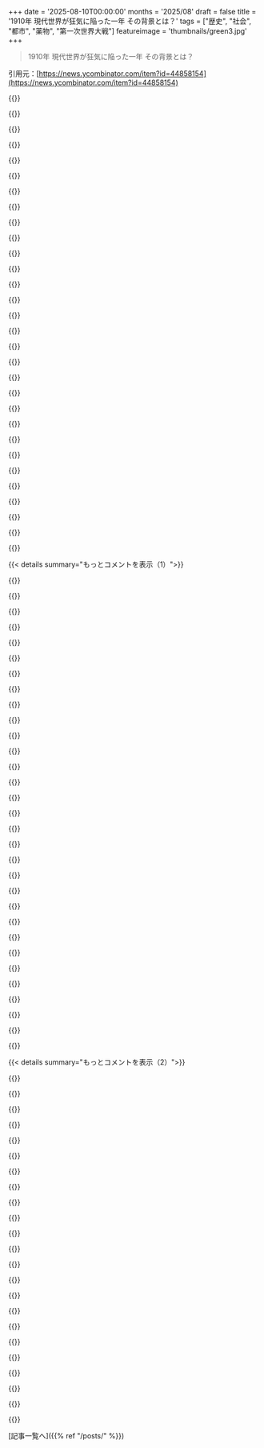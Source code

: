 +++
date = '2025-08-10T00:00:00'
months = '2025/08'
draft = false
title = '1910年 現代世界が狂気に陥った一年 その背景とは？'
tags = ["歴史", "社会", "都市", "薬物", "第一次世界大戦"]
featureimage = 'thumbnails/green3.jpg'
+++

> 1910年 現代世界が狂気に陥った一年 その背景とは？

引用元：[https://news.ycombinator.com/item?id=44858154](https://news.ycombinator.com/item?id=44858154)




{{<matomeQuote body="記事と本は、当時の都市のひどい生活状況を忘れがちで、代わりに心理的な理由ばかり言ってる気がするんだよね。大都市の半分以上の人は、キッチンも含めて一部屋に2人以上も住んでたし、ベッドを半日ずつ借りて交代で寝てたんだぜ！通りは馬車や車で朝から晩まで騒がしいし、蒸気機関車も騒音と煙がすごかった。ストレス半端ないだろ？<br>みんなが電気やセントラルヒーティング、下水道、水道を持ってたわけじゃないんだ。地方から来た人も多かっただろうし、有害な環境って概念もなかっただろうね。モダニズムがなぜ人気出たのか不思議がるけど、理由はあちこちにあったんだよ、マジでリアルで残酷な理由がね。だから、人々がナーバスになった理由って、結構フィジカルな問題だと思うんだ。「人々が怖がってた」なんて記事から結論づけるのは違うんじゃないかな。<br>[追記] 社会環境も忘れてた。大人になって大都市に移住しても、大学みたいに人間関係を築く場所がなければ、めちゃくちゃ孤独だよ。大都市では人間関係も薄れてきてたしね。お金もなくて、ベッド借りるのが精一杯で、一銭一銭を大事にしてたんだ。時代が変わりすぎたことよりも、こっちの方が神経症になるもっと深刻な理由だと思うな。" userName="culebron21" createdAt="2025/08/11 07:36:08" color="#38d3d3">}}




{{<matomeQuote body="当時、俺たちは完全にコカインでぶっ飛んでたんだぜ。Coca Colaが文字通り言及されてるのに、記事がこの問題を妙に無視してるのは変だよな。Coca Colaは1903年までコカインが入ってたけど、その使用と乱用はマジで広まってたんだ。みんなレクリエーション目的で使ってたし、Thomas EdisonでさえVin Marianiで「目を覚ますのに役立った」って言ってたらしい。教皇も、将軍も、工場主も労働者に生産性上げるためにコカインをバンバン使わせてたんだから。1914年まで規制されず、事実上禁止されたのは1922年になってからだよ。<br>これだけで利用者たちの不安は劇的に増すし、さらに混み合った都市で人口のかなりの部分が常にコカインでぶっ飛んでたって考えたら、社会全体がヤバかったってことだろ。<br>[1] - https://en.wikipedia.org/wiki/Vin_Mariani" userName="somenameforme" createdAt="2025/08/11 07:59:46" color="#45d325">}}




{{<matomeQuote body="第一次世界大戦がなぜ始まったのか、いつも不思議に思ってたんだよね。もしかして、みんなコカイン漬けだったからなのかな？" userName="tim333" createdAt="2025/08/11 08:43:10" color="">}}




{{<matomeQuote body="＞ベッドを半日ずつ借りてた！彼らが寝て、残りの半分は夜勤の人がそのベッドで寝た。<br>これって、ヨーロッパの都市にいる南アジア系移民にとっても珍しくない話だよな。彼らはだいたいキツくて低賃金の仕事（車の清掃員とか、ギグエコノミーの配達「パートナー」とか）をしてるんだ。<br>一体何のためにこんなことしてるんだ？そりゃ、Berlinで、昨晩クラブで遊びすぎた人たちが、自転車で10分の場所からデリバリーを注文するためだよ。そしてその利益はAmericaに行き着くんだから（DoorDashがWoltを所有してる）。" userName="4gotunameagain" createdAt="2025/08/11 07:50:05" color="">}}




{{<matomeQuote body="デタラメ言うなよ。第一次世界大戦が始まったのは（他にも理由はあるけど）、ヨーロッパの「超大国」がお互いの攻撃を恐れて、長い間軍備増強してたからだよ（前世紀の戦争を考えたら、全く不合理なわけじゃない）。で、それが他の超大国にも軍備と軍隊への投資を強いることになったんだ。それに加えて、同盟条約や軍事介入の条約（三国同盟と三国協商）まで結んでたからな。<br>大公暗殺は、ガスが充満した家で電灯のスイッチを押すようなものだったんだ。AustriaがSerbiaに宣戦布告、SerbiaはRussiaに守られてるからGermanyはRussiaに宣戦布告しなきゃいけない。GermanyはFranceがRussiaに加わるだろうと予想してるからFranceに宣戦布告するけど、Franceを征服するための作戦計画はBelgiumを通る必要があるんだ。UKはBelgiumが中立を保つ必要があるからGermanyに宣戦布告する…ってな具合にね。一度歯車が動き出したら、みんな戦争の準備ができてたから、コカインがあろうとなかろうと、戦争はただ起きるだけだったんだよ。" userName="gattilorenz" createdAt="2025/08/11 09:50:39" color="#ff5733">}}




{{<matomeQuote body="ふざけるな。少なくともドイツではな。ここでは、国の給付金がめちゃくちゃ高いから、不法移民や「難民」のほとんどは、子供を養うことを考える必要もなく快適な生活を送って子供を増やせるんだ。その一方で、国内の国民はそいつらのライフスタイルを可能にするために、ますます税金を払わされなきゃいけないんだぜ。" userName="miroljub" createdAt="2025/08/11 12:56:23" color="">}}




{{<matomeQuote body="お前も知ってるだろうけど、ドイツの親は子供一人につき200～300€（Kinderzuschlag）もらえるんだよ。それに税金も減額されるしな。<br>それはそうと、もし移民を減らしたいなら、俺たちがUSやIsraelのMiddle Eastでの戦争やAfricaでのクーデターを手助けするのをやめればいいんじゃないか？" userName="4gotunameagain" createdAt="2025/08/11 13:47:07" color="">}}




{{<matomeQuote body="みんなが「コカインでぶっ飛んでた」って言うのは、ちょっと大げさな気がするな。確かにコカインを使ったニッチな製品はあったし、消費や輸出は合法だったけど、当時の歴史的な生産量って、人口が少なかったことを考慮しても、現代の生産量のほんのわずかな割合にすぎないんだよ。<br>20世紀初頭のコカイン合法輸出量のピーク時（1921年 - 30トン）は、現在の違法生産量の約20分の1から30分の1くらいなんだ。<br>当時、ほとんどのコカ生産は現地消費向けで、国際的な娯楽市場向けははるかに少なかったんだよ。https://www.sciencedirect.com/science/article/pii/S037687169...<br>もちろん、モルヒネみたいな他の薬物が市場になかったとは言わないけどね。" userName="chiffre01" createdAt="2025/08/11 11:55:52" color="#785bff">}}




{{<matomeQuote body="子供一人につき正確には250€だよ。自分で生活費を稼いでるなら、それは税金の一部が戻ってくるだけだろ。偽の亡命希望者は何も払わないんだ。ただ支援を受けて、子供を増やすだけ。彼らは社会にとって財政的に純粋なマイナスなんだよ。<br>今のシステムだと、働かない人にとっては子供が資産になって、働く人にとっては子供が負債になるという、間違った種類の子供を増やすことになってるんだ。<br>これを直すためにまずやるべきことは、現金での児童手当支給を廃止することだね。代わりに税額控除にして、生産的な仕事をして税金を払ってる人だけが税制上の恩恵を受けられるようにするべきだ。" userName="miroljub" createdAt="2025/08/11 14:04:16" color="">}}




{{<matomeQuote body="今みたいだね。ヨーロッパはロシアの脅威で再軍備してる。「ハンマーを持つと…」効果みたいに、軍事力があると使いたくなる状況が見えてくるんだ。備蓄が姿勢になり、姿勢が使用ケースを生むってことさ。" userName="aznumeric" createdAt="2025/08/11 12:47:34" color="#785bff">}}




{{<matomeQuote body="コカインは当時全然ニッチじゃなかったよ。アメリカじゃ薬局、食料品店、通販でどこでも買えたし、飲料にも大量に使われてたんだ。禁止される頃には最大の健康危機って見られてたんだよ。引用元の数字はバイアスかかってると思うな。<br>https://pubmed.ncbi.nlm.nih.gov/8473543/" userName="somenameforme" createdAt="2025/08/11 12:48:18" color="#785bff">}}




{{<matomeQuote body="当時、みんなが電気やセントラルヒーティング使ってたわけじゃない。煙突がたくさんあったんだ。LMAO、ニュージーランドの俺の住んでる所は今でもそんな感じだよ。暖を取るために煙突から煙が出てて、石炭を燃やしてるんだ。電気はあるけど、暖房代が高すぎるんだよ。" userName="LAC-Tech" createdAt="2025/08/11 10:30:27" color="">}}




{{<matomeQuote body="1910年にコカイン使ってた人より、今アンフェタミン使ってる人の方が多いんじゃないかって言われてるよ。" userName="afpx" createdAt="2025/08/11 13:18:38" color="">}}




{{<matomeQuote body="結局何のため？ベルリンの人が前夜遊びすぎて、自転車で10分のとこから出前頼むため？そして利益はアメリカへ行く（DoorDashがWoltを所有してる）。でも、少なくともみんなお金はもらってるだろ？故郷に留まって稼げないよりマシだよ。" userName="leosanchez" createdAt="2025/08/11 09:05:09" color="">}}




{{<matomeQuote body="程度の問題だよ。全部積み重なるんだ。ロンドンのグレート・スモッグのこと聞いたことあるだろ？あれは極端な例だけど、主要な都市はどこもひどい大気汚染だったんだ。空気の悪さだけで毎年数えきれない人が死んでたんだよ。" userName="Arn_Thor" createdAt="2025/08/11 21:04:34" color="#ff5733">}}




{{<matomeQuote body="当時みんなが大量のコカインを使ってたって話は、現実とは合わないな。1914年までは薬局で売られてたし問題視されてたけど、1900年の推定では人口の0.3%にあたる20万人が常用者だった。2020年と比較すると、アメリカでは約600万人（1.8%）が常用してる。今の方が圧倒的に多いよ。<br>https://pubmed.ncbi.nlm.nih.gov/8473543/<br>https://recovery.org/cocaine/history" userName="chiffre01" createdAt="2025/08/11 13:46:05" color="#ff33a1">}}




{{<matomeQuote body="アメリカは社会主義ゼロだから皆クソ働き者だね。EUだと働かなくても生きていける国が多いんだってさ。妥協レベルは様々だけどね。" userName="4gotunameagain" createdAt="2025/08/11 17:52:41" color="">}}




{{<matomeQuote body="そうかなあ。そんな劣悪な労働条件を受け入れるのは、わずかな（疑問さえある）利益のために、みんなの労働条件を下げちゃうんだよ。社会保障や無料医療があるシステムだと、むしろトータルでマイナスになるんじゃないかな。故郷の失業は、適当な仕事じゃ解決しない問題だよ。たとえ何人かがクソ仕事を見つけても、その100倍の人が残るんだからさ。" userName="4gotunameagain" createdAt="2025/08/11 09:19:44" color="">}}




{{<matomeQuote body="アーチー・デュークって男が腹減ったからダチョウを撃ったんだって。" userName="cjs_ac" createdAt="2025/08/11 11:40:04" color="">}}




{{<matomeQuote body="第一次世界大戦はドイツの最後の皇帝、ヴィルヘルム2世<br>https://en.wikipedia.org/wiki/Wilhelm_II<br>が自己中心的で無能な男の子どもだったから始まったって、最高の議論ができるよ。（他の国のリーダーが賢くて責任感があったわけじゃないけどね。）" userName="bell-cot" createdAt="2025/08/11 12:34:10" color="#785bff">}}




{{<matomeQuote body="それって合法な処方薬も含むの？それとも娯楽的な使用だけ？アデロールを毎日1回25mg飲むのと、娯楽用アンフェタミンやコカインじゃ全然違う話だよ。" userName="BobaFloutist" createdAt="2025/08/11 15:08:02" color="">}}




{{<matomeQuote body="アメリカを例にとると、1910年は人口9200万人で、今は3億4500万人くらい。現代の交通手段、違法薬の製造と広がる速さ、あと製薬会社含む企業が政治家を支配してることとか、そういうのがあの統計が別に驚くほどじゃない理由だよ。" userName="noisy_boy" createdAt="2025/08/11 13:30:04" color="#38d3d3">}}




{{<matomeQuote body="これ妻に読んだらコーヒー噴き出してたわ。不安のポイント、マジで言い当ててるね。" userName="nla" createdAt="2025/08/11 13:33:06" color="">}}




{{<matomeQuote body="支配層がいくら薬物でぶっ飛んでたとしても、関係ないと思うな。<br>多分一番影響力があったドラッグは、今も昔も権力欲だろうね。" userName="BaseBaal" createdAt="2025/08/11 12:46:09" color="">}}




{{<matomeQuote body="確かかは知らないけど、AdolfやNazi’sが当時ハードドラッグを試してたって本があるよ。https://www.amazon.ca/Blitzed-Norman-Whiteside-Shaun-Ohler/d...<br>Hitlerはすごくカリスマ性があって、人を鼓舞する演説がうまかったって言うけど、当時どれだけ薬やってて、それが自信をどれだけ増幅させたのか真剣に気になるな。" userName="NoobSaibot135" createdAt="2025/08/11 19:17:08" color="#45d325">}}




{{<matomeQuote body="馬車で育って、死ぬ前に月面着陸を見るなんて、想像できないな。すごい社会的変化だよね。<br>将来の世代が内燃機関の時代をどれだけぞっとする目で見るか想像するのが好きだ。「信じられないだろうけど、200年くらい、人類は重い金属の塊に毒性のある可燃性の液体を何十ガロンも入れて、20,000ボルトの電気で爆発させてたんだって！ただ車輪を回すためだけに！そして毒ガスを吐き出してたんだ。吸ってるのと同じ空気に！世界中に何十億台もあって、みんな持ってたんだよ！それが多すぎて、地球が熱くなり始めたんだ！マジで狂ってる！」" userName="russellbeattie" createdAt="2025/08/10 21:16:53" color="#38d3d3">}}




{{<matomeQuote body="昔の人が本当の自由な生活を送ってたのが羨ましいな。将来の世代が、僕たちの「どこへでも速く移動できる自由」を羨むようになっても驚かないけどね。" userName="vbezhenar" createdAt="2025/08/10 21:35:02" color="">}}




{{<matomeQuote body="今と比べて、昔の方が技術の変化がずっと速くて劇的だったよ。例えば、史上初のナイトクラブは1870年代初頭から1910年まで営業してたんだって。<br>The Haymarket Historical Marker https://www.hmdb.org/m.asp?m=121028" userName="Projectiboga" createdAt="2025/08/10 23:20:11" color="#ff5733">}}




{{<matomeQuote body="それは将来の世代がプラスチックをどう見るかに比べたら、たいしたことないよ。何十年も鉛の塗料の容器で食べたり飲んだりしてて、健康被害がわかるようなもんだったとしたらって想像してみて。それが基本的にプラスチックで起こってることだからね。" userName="mjamesaustin" createdAt="2025/08/10 21:52:51" color="#38d3d3">}}




{{<matomeQuote body="プラスチックは鉛ほど毒性はないよ。" userName="SoftTalker" createdAt="2025/08/10 22:03:35" color="">}}




{{< details summary="もっとコメントを表示（1）">}}

{{<matomeQuote body="鉛は何百年も食品の甘味料として使われてたんだぜ。" userName="teamonkey" createdAt="2025/08/10 22:50:50" color="">}}




{{<matomeQuote body="そしてピューターのカップや皿は何千年もの間ね。" userName="kaelwd" createdAt="2025/08/11 02:23:16" color="">}}




{{<matomeQuote body="まったくだね。<br>一つ聞かせてあげるよ。ラディカルな延命技術がなくても、von Neumann replicatorsによって月が完全に解体されるのを見るまで生きる可能性が10–15%あるんだって。" userName="ben_w" createdAt="2025/08/10 21:49:31" color="#ff5c5c">}}




{{<matomeQuote body="10-15%なんて数字、どうやって出したんだ？" userName="nathan_compton" createdAt="2025/08/10 22:39:07" color="">}}




{{<matomeQuote body="TRL開発期間のS字カーブをざっくり見てみ。TRL1-3レベルで理論的にはイケるけど、動くデバイスになるには俺の寿命より長くかかりそうだな。でも、あり得ないってほどでもないよ。もっと詳しくはこちら: https://en.wikipedia.org/wiki/Technology_readiness_level" userName="ben_w" createdAt="2025/08/10 22:45:28" color="#785bff">}}




{{<matomeQuote body="これ、技術的にも文化的にも楽観的すぎない？自己組織化ナノマシン作れても（マクロマシンも作れないのにさ）、なんで月を分解すんの？0.1%ならまだしも、10%はありえないって。" userName="nathan_compton" createdAt="2025/08/10 23:10:14" color="">}}




{{<matomeQuote body="文化的？そりゃバカげてるかもな。でもニュース見てるだろ？人間はバカだよ。”マクロな自己組織化マシンは作れない”って言うけど、TRL-1だとそうなるよな。ロボットアームがロボットアームを組み立てたことないって言い切れる？" userName="ben_w" createdAt="2025/08/10 23:17:04" color="">}}




{{<matomeQuote body="基本的に、完全に無理だね。あと、エネルギー的に考えても、月を数年で分解するなんて無理だよ。" userName="nathan_compton" createdAt="2025/08/10 23:23:41" color="">}}




{{<matomeQuote body="月を分解するには1.244e29Jかかるんだよ: https://www.wolframalpha.com/input?i=binding_energy_moon<br>VNマシンが月の近くでクラウドを作れなきゃ41万5千年かかる: https://www.wolframalpha.com/input?i=1.244e29+J+%2F+%281kW%...<br>でも、層を増やせばどんどん速くできるぜ。冷却が限界になるかは知らんけど。" userName="ben_w" createdAt="2025/08/11 01:12:33" color="#ff33a1">}}




{{<matomeQuote body="ややこしい計算は置いといて、そんな高確率だと思ってるなら、20ドルで4000ドルの賭けに応じるだろ？支払わなくて済む可能性が高いって思うならな。10-15%なんて、多額のヘッジをするレベルの確率だって言いたいんだよ。信じがたいね。" userName="nathan_compton" createdAt="2025/08/11 10:24:04" color="#ff5c5c">}}




{{<matomeQuote body="その数字の仕組みがわかんねぇな。俺は「俺の寿命中に月が分解されるのが10-15%」って言ったんだ。死ぬときに20ドルが133-200ドルになるって賭けの損益分岐点の話だよ。ヘッジって普通、悪い結果に対してやるだろ？これのデメリットって何？月でのVNレプリケーターは地球より難しい。月で成功したら、その技術の存在自体が地球の金の意味をマジで変えるだろうな。ヘッジは、現在の技術開発速度が維持されない場合に備えることじゃない？それはプレッパーと政治経済学者の間くらいに見えるけどな。" userName="ben_w" createdAt="2025/08/11 11:22:55" color="#ff33a1">}}




{{<matomeQuote body="月を解体したら地球の軌道が乱れるだろ。だから、このシナリオは無害じゃない（例えばグレイグーシナリオ）。月が分解される前に、あんた自身が分解される可能性も考えとけってことだ。" userName="ryankrage77" createdAt="2025/08/10 22:45:27" color="#ff5733">}}




{{<matomeQuote body="月を解体しても、それだけじゃ地球の軌道は乱れないよ。君の意見には同意だけど、もし月を地球を中心としたCulture Orbitalに変えるのが目標なら、システム全体の運動量を変える必要はないんだ。*重心を中心にするのもひどいアイデアだよ、やめてくれ。ミスは避けられないし、月の破片とかが俺たちに降ってくるだろ。" userName="ben_w" createdAt="2025/08/10 22:50:30" color="#785bff">}}




{{<matomeQuote body="昔の産業革命の時代、遠くのエンジンの振動のせいで眠れないって病院に来る人がいたらしいよ。もちろん、こういう機械のことは新聞で読んだ後に、この問題を訴え始めたんだって。" userName="nickdothutton" createdAt="2025/08/10 21:24:22" color="#45d325">}}




{{<matomeQuote body="似たようなことが、最近だと携帯基地局でもあったらしいね。もう10年以上前の話だけどさ。これ見てみて→ https://gizmodo.com/locals-complain-of-radio-tower-illness-t..." userName="userbinator" createdAt="2025/08/10 21:46:48" color="#ff33a1">}}




{{<matomeQuote body="俺の知ってる音響エンジニアがいるんだけどさ、会社とか個人の騒音問題を解決してるんだ。低周波ノイズって距離もあるし、方向も曖昧だから発生源を見つけるのがめちゃくちゃ難しいんだって。ひどいケースだと、5マイル離れた公共施設からの音だったこともあるらしいよ。" userName="wrp" createdAt="2025/08/10 23:02:56" color="#785bff">}}




{{<matomeQuote body="電磁波が体に悪影響を与えるって信じてる人たちって、結構いるんだよね。「electromagnetic free zones」で検索してみると、マジで深〜い世界が広がってるよ。これ、「5Gがイルミナティによるマインドコントロールで新世界秩序のためだ」って言ってる人たちとは、また全然違う層なんだ。" userName="kjs3" createdAt="2025/08/11 00:42:53" color="#38d3d3">}}




{{<matomeQuote body="情報源：[0] https://m.youtube.com/watch?v=zy_ctHNLan8<br>これって気のせいって思われがちだけど、ある問題を知ってから「実は前から調子悪かったな」って気づくことってよくあるんだよ。騒音とか空気汚染とかが典型例だよね。もちろん前向きな気持ちも大事だけど、工場からの煙で咳が止まらなかったり、気づかない音源のせいで慢性的に寝不足だったりしたら、どうしようもないじゃん？<br>低周波の音波ってマジでヤバいんだ。自分がいる場所だけ共鳴して、数メートル離れたら何もないってことも。もっと低周波になると、聞こえるんじゃなくて体で感じるんだよ。それを周りに説明して変えてもらうって、超大変だよね。<br>あと、Benn Jordanって人が、一部の人が「そんな音ない」って言うのに、実際苦しんでる音について調査してたよ[0]。" userName="strogonoff" createdAt="2025/08/11 03:00:33" color="#ff33a1">}}




{{<matomeQuote body="低い音ってさ、めちゃくちゃ遠くまで届くんだよ、特に夜は静かだからね。俺なんか5マイル以上離れた貨物列車も夜には聞こえるし。ビームエンジンが貨物列車よりうるさくても全然驚かないな。それに、20世紀初頭の夜はもっと静かだっただろうしね。でも、何百マイルってのはさすがに盛りすぎだろ。" userName="cobbzilla" createdAt="2025/08/10 22:05:39" color="#ff33a1">}}




{{<matomeQuote body="携帯基地局に関するいろんな二重盲検試験でも、特に影響はないって結果が出てるよ。電磁波過敏症だって主張してる人たちの一番の敏感さって、電源ランプが点いてるかどうかが見えるかどうかなんだって。症状が本当の人もいるだろうけど、その原因は他に何かあるんじゃないかな。" userName="Terr_" createdAt="2025/08/10 23:23:54" color="#785bff">}}




{{<matomeQuote body="これ、体験談なんだけどさ、俺の隣人が夜中にベースを爆音で鳴らすのが好きなんだ。でも変なことに、家の中だと外の通りに出るより音がデカいんだよね。どうやら音波が地面を通って、俺の家が共鳴してるみたいだ。" userName="wanderingstan" createdAt="2025/08/11 03:20:03" color="#45d325">}}




{{<matomeQuote body="情報源：[0] https://pubmed.ncbi.nlm.nih.gov/27552133/<br>長い間、携帯基地局の電磁波が生物に悪影響を与えるって話は、ただの疑似科学だと思ってたんだ。ところが、2016年のドイツの研究[0]で、基地局の近くの木にダメージが見つかったんだって。最初はそのタワー側の木だけだったのが、全体に広がっていくんだとか。<br>もちろん、これが人間にどれくらい悪影響を与えるかっていうのは、この研究じゃわからないけど、俺はそれ以来、そういう不安や苦情が全く根拠のないものじゃないって考え直したよ。" userName="strogonoff" createdAt="2025/08/11 06:00:17" color="#ff5733">}}




{{<matomeQuote body="情報源：https://theconversation.com/how-we-found-the-source-of-the-m...<br>Parkes電波望遠鏡で、追跡してるものとは別の高速電波バーストが出てて困ってたらしいんだけど、近くの建物の電子レンジが原因だったんだって。ドアを途中で開けちゃうと、止まる前に放射線が出てるからね。もちろん、電子レンジの前に立ってたら焼けるってわけじゃないけどさ。マイクロ波のパラボラアンテナの前に立つのはまた別の話かもね。昔のTelecomの技術者が、鶏肉を焼いたって冗談か本当かわからない話をしてたよ。" userName="dwd" createdAt="2025/08/11 05:42:41" color="#785bff">}}




{{<matomeQuote body="その研究の著者は有名なオカルト狂だから、信用しない方がいいよ。ドイツ語の参考情報はこちら: https://www.psiram.com/de/index.php/Cornelia_Waldmann-Selsam" userName="notachatbot123" createdAt="2025/08/11 10:57:23" color="#ff33a1">}}




{{<matomeQuote body="今の都市は24時間サイレンや航空機、車両の低周波騒音、機械音、電気機器のハム音でうるさすぎ。これじゃ多くの人が眠れないのも当然だよね。<br>都市外に出ても、低周波音は何マイルも届くし、高速道路や航空機からは逃れられない。EPAも騒音規制を諦めてるし。" userName="musicale" createdAt="2025/08/11 06:56:36" color="#38d3d3">}}




{{<matomeQuote body="なるほど、背景情報ありがとう。じゃあ、その論文は査読されてないの？それとも怪しい方法論を使ってるのかな？" userName="strogonoff" createdAt="2025/08/11 11:12:07" color="">}}




{{<matomeQuote body="うん、昔住んでた家では、突然皿が15〜20秒ガタガタ鳴る謎の振動があったんだ。結局、港の特定のフェリーが原因だと判明。小型の高速カタマラン船で、湾曲した航路を通ると、船体間で集束された狭いインフラサウンドのビームが5km離れた家を揺らしてたんだって。パターンに気づくのに時間かかったけど、客に揺れを予言するパーティーのネタとしては最高だったよ。" userName="antod" createdAt="2025/08/11 04:27:49" color="#ff33a1">}}




{{<matomeQuote body="そのエンジンはディーゼル機関車よりずっと静かだっただろうね。あんなに大きいのに、静かなのは不気味なくらい。ただ、それが駆動するポンプはうるさかったかもしれないけどね。" userName="spauldo" createdAt="2025/08/11 04:28:24" color="">}}




{{<matomeQuote body="でもさ、俺の家の近くでジェイクブレーキかけるセミトラックは、低家賃とその住民のテーマ曲みたいなもんよ。隣人が庭いじりの音で文句言ったり、パーティーが遅いと警察呼んだりするような”静かな”地域に住むくらいなら、キレる住民は俺だけじゃないはず。" userName="potato3732842" createdAt="2025/08/11 10:09:57" color="">}}




{{<matomeQuote body="この現象は、音の波長と家々の距離が一致することで起きると説明されたよ。家と家の間に立つと、無音点に近づいて何も聞こえないかもしれないけど、家の壁は巨大なスピーカーの振動板みたいに機能するんだって。" userName="wrp" createdAt="2025/08/11 08:27:11" color="#785bff">}}

{{</details>}}




{{< details summary="もっとコメントを表示（2）">}}

{{<matomeQuote body="俺も夜中に遠くの列車の音が聞こえるよ、特に静かで晴れた夜に低層逆転層ができると音が伝わりやすいんだ。イギリスにはビームエンジンが保存されてて、定期的に実蒸気で動かしてるところがいくつかあるらしい。エンジン自体は現代の基準だと静かだけど、駆動してた機械はうるさかったと思うな。" userName="mannykannot" createdAt="2025/08/11 03:06:34" color="#ff5c5c">}}




{{<matomeQuote body="列車が適切な速度で動くと、車両が線路の段差にぶつかる周波数が共鳴しちゃうんだ。建設で使う振動コンパクターでも同じ効果がより小さい範囲で起こるよ。周波数をうまく合わせると、近所全体がそれを感じられるんだ。" userName="potato3732842" createdAt="2025/08/11 10:14:03" color="#ff33a1">}}




{{<matomeQuote body="それと、送電線もね。確か、送電線の下の通路を50年代にAgent Orangeで開墾したせいで、健康問題が起きたって読んだ気がする。" userName="squid_ca" createdAt="2025/08/11 05:53:21" color="">}}




{{<matomeQuote body="5マイル先の電車の音なんて大したことないよ。マジでそう。もちろん、方角とか間に何があるかとか、紛らわしい要素はあるけどね。窓を閉めて断熱材がしっかりしてる部屋なら平気だろうし、発生源に向いてて窓が開いてたらめちゃくちゃ聞こえるよ。外で寝てたらもっと聞こえるって！" userName="tharkun__" createdAt="2025/08/11 03:44:49" color="#ff5733">}}




{{<matomeQuote body="昔、USで産業用のハンマーとかドロップフォージがまだ普通だった頃（今から70年前くらいね）、共鳴とかの不思議な現象で、10マイル離れてると感じないのに20マイルだと感じる、なんてことが珍しくなかったんだって。" userName="potato3732842" createdAt="2025/08/11 10:06:09" color="#ff5c5c">}}




{{<matomeQuote body="コンサートで場所によっては特定のベース音が音楽をぐちゃぐちゃにするのを聞いたことがあるよ。あとね、外に出たら他の微かな音（例えば木の葉の音とか、俺の場合はホワイトノイズマシン）があるおかげで、完全に静かな部屋だったら発狂しそうな音が気にならなくなる現象に出くわしたんだ。もちろん、全て気のせいってわけじゃないよ。結局どう感じるかが重要だからね。隣のベース弾きが理解して、ヘッドホン使うか時間をずらして練習してくれるといいね。" userName="strogonoff" createdAt="2025/08/11 03:34:33" color="#ff5c5c">}}




{{<matomeQuote body="毎晩だいたい同じ時間に、空港の777エンジンの始動音が聞こえるんだ。空港は俺のアパートから12kmも離れてて、間に丘もあるのにね。でも寝室が空港側を向いてて、風もだいたいその方向から来るんだ。マジで信じられないよ。" userName="enopod_" createdAt="2025/08/11 13:26:46" color="#ff5733">}}




{{<matomeQuote body="じゃあ、こいつは絶対持っちゃダメだね：https://somasynths.com/ether/。でも俺にはめちゃくちゃ楽しいんだよな。" userName="drunkonvinyl" createdAt="2025/08/11 01:05:59" color="#ff33a1">}}




{{<matomeQuote body="面白いことに、COVID-19が5Gを引き起こしたって主張も、それなりに筋が通るんだよね。（ロックダウン中にみんながさらにオンラインになったから、お金儲けのチャンスが増えて、通信インフラの展開が急務になった、ってこと。）" userName="eru" createdAt="2025/08/11 05:28:35" color="">}}




{{<matomeQuote body="90年代にニューエイジの建築コンサルタント（ちゃんとした建築家じゃない）に会ったんだけど、そいつはエプソムソルトと銅のバネの袋が、家の配線から出る癌を引き起こす電磁波から自分を守ってくれるって信じてたんだ。" userName="antod" createdAt="2025/08/11 04:37:59" color="#ff5733">}}




{{<matomeQuote body="これ、マジで変な形で起こりうるんだ。夜、隣人がめちゃくちゃ大音量でベース弾いてると思ってたらしくて、うちのリビングでは映画も聞こえないくらい響いてたんだ。ドアをノックしたら、ほとんど何も聞こえなくて、隣人はただ小音量で音楽を聴きながら夕食作ってただけだった。サブウーファーを3フィート動かしただけ（壁にすら接してなかったのに）で、問題は完全に解決したんだよ。" userName="972811" createdAt="2025/08/11 03:34:04" color="#785bff">}}




{{<matomeQuote body="パークス電波望遠鏡は、宇宙から来るごく微細な放射線を検出するために設計された200フィート超のパラボラアンテナを持ってるんだ。それが隣の建物の電子レンジを検出できないなら、俺はめちゃくちゃがっかりするね。" userName="kjs3" createdAt="2025/08/14 23:44:58" color="#45d325">}}




{{<matomeQuote body="電気通信の人は冗談言ったのかもしれないけど、マイクロ波アンテナは危ないよ。パーシー・スペンサーがチョコを溶かした話は有名だけど、効果は10年以上前から知られてたらしいね。" userName="mister_mort" createdAt="2025/08/11 09:19:34" color="#ff5c5c">}}




{{<matomeQuote body="1896年のAB ”Banjo” Pattersonの詩「Mulga Bill’s Bycycle」だよ。自転車を自慢して乗ろうとしたマルガ・ビルが、全く乗りこなせず川に落ちるって話。<br>『シドニー・メール』、1896年7月25日。当時の自転車ブームの雰囲気も伝わるね。" userName="dwd" createdAt="2025/08/11 02:00:24" color="">}}




{{<matomeQuote body="これって1890年代の自転車ブームの頃の話だね。チェーン駆動のセーフティ・バイシクルが普及して、道の舗装も進んだんだ。ライト兄弟は自転車整備士から飛行機を発明したし、ライトフライヤーのエンジンを作ったチャーリー・テイラーみたいな天才が当時はいっぱいいたみたい。面白い時代だよね。https://en.wikipedia.org/wiki/Charlie_Taylor_(mechanic)" userName="Balgair" createdAt="2025/08/11 13:32:49" color="#38d3d3">}}




{{<matomeQuote body="なんでペニーファージングのデザインって、当時良いって思われてたのか全然理解できないんだけど。" userName="zahlman" createdAt="2025/08/11 19:28:30" color="">}}




{{<matomeQuote body="当時、ギアとチェーンの組み合わせがまだなかったからだよ。ペダルが直接車輪を回してたから、大きい車輪ほど一漕ぎでたくさん進めたんだ。一輪車に乗ってる人を見ると、小さい車輪でどれだけ大変か分かるでしょ？" userName="dwd" createdAt="2025/08/12 00:14:02" color="#785bff">}}




{{<matomeQuote body="これ、まるで1896年のBlack Mirrorみたいな話だね。しかも自転車がテーマってのが最高に面白い！" userName="ViktorRay" createdAt="2025/08/11 03:26:34" color="">}}




{{<matomeQuote body="トレーニングを拒否してすぐ怪我するって話は、その技術自体に懐疑的って感じじゃないよね。だって、同じこと馬でもあり得るし。" userName="Dylan16807" createdAt="2025/08/11 04:18:47" color="">}}




{{<matomeQuote body="これこれ！この男がどれだけおバカかってことと、ちょっとした自業自得を笑ってるって話だよ。" userName="pxc" createdAt="2025/08/11 04:49:38" color="">}}




{{<matomeQuote body="でもこれ、AI開発者が自分でコード書けるからって学習しないでAI使って失敗し、「AIはダメだ」って結論づけるのと、まさに同じ構図だよね。" userName="JimDabell" createdAt="2025/08/11 06:15:11" color="#ff5c5c">}}




{{<matomeQuote body="膨大な知的労働をなくしてくれるはずのものに、特別なスキルや訓練が必要なんて考えるのはおかしいよ。" userName="zahlman" createdAt="2025/08/11 19:31:02" color="">}}

{{</details>}}



[記事一覧へ]({{% ref "/posts/" %}})
